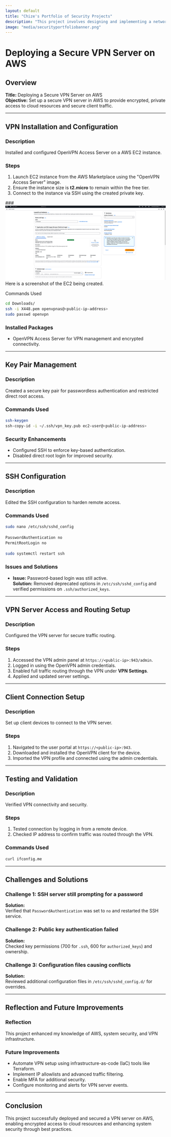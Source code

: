 ```yaml
---
layout: default
title: "Chize's Portfolio of Security Projects"
description: "This project involves designing and implementing a network segmentation strategy to enhance both security and performance. By dividing the network into isolated subnets using VLANs, different types of devices and trust zones can be separated, minimizing the risk of unauthorized access and optimizing traffic management."
image: "media/securityportfoliobanner.png"
---
```


# Deploying a Secure VPN Server on AWS

## Overview
**Title:** Deploying a Secure VPN Server on AWS  
**Objective:** Set up a secure VPN server in AWS to provide encrypted, private access to cloud resources and secure client traffic.

---

## VPN Installation and Configuration

### Description  
Installed and configured OpenVPN Access Server on a AWS EC2 instance.

### Steps  
1. Launch EC2 instance from the AWS Marketplace using the "OpenVPN Access Server" image.
2. Ensure the instance size is **t2.micro** to remain within the free tier.
3. Connect to the instance via SSH using the created private key.

###![awsvpnscrn1](media/awsvpn1.png)
Here is a screenshot of the EC2 being created. 

Commands Used  
```bash
cd Downloads/
ssh -i X448.pem openvpnas@<public-ip-address>
sudo passwd openvpn
```

### Installed Packages  
- OpenVPN Access Server for VPN management and encrypted connectivity.

---

## Key Pair Management

### Description  
Created a secure key pair for passwordless authentication and restricted direct root access.

### Commands Used  
```bash
ssh-keygen  
ssh-copy-id -i ~/.ssh/vpn_key.pub ec2-user@<public-ip-address>
```

### Security Enhancements  
- Configured SSH to enforce key-based authentication.
- Disabled direct root login for improved security.

---

## SSH Configuration

### Description  
Edited the SSH configuration to harden remote access.

### Commands Used  
```bash
sudo nano /etc/ssh/sshd_config

PasswordAuthentication no  
PermitRootLogin no

sudo systemctl restart ssh
```

### Issues and Solutions  
- **Issue:** Password-based login was still active.  
  **Solution:** Removed deprecated options in `/etc/ssh/sshd_config` and verified permissions on `.ssh/authorized_keys`.

---

## VPN Server Access and Routing Setup

### Description  
Configured the VPN server for secure traffic routing.

### Steps  
1. Accessed the VPN admin panel at `https://<public-ip>:943/admin`.
2. Logged in using the OpenVPN admin credentials.
3. Enabled full traffic routing through the VPN under **VPN Settings**.
4. Applied and updated server settings.

---

## Client Connection Setup

### Description  
Set up client devices to connect to the VPN server.

### Steps  
1. Navigated to the user portal at `https://<public-ip>:943`.
2. Downloaded and installed the OpenVPN client for the device.
3. Imported the VPN profile and connected using the admin credentials.

---

## Testing and Validation

### Description  
Verified VPN connectivity and security.

### Steps  
1. Tested connection by logging in from a remote device.
2. Checked IP address to confirm traffic was routed through the VPN.

### Commands Used  
```bash
curl ifconfig.me
```

---

## Challenges and Solutions

### Challenge 1: SSH server still prompting for a password  
**Solution:**  
Verified that `PasswordAuthentication` was set to `no` and restarted the SSH service.

### Challenge 2: Public key authentication failed  
**Solution:**  
Checked key permissions (700 for `.ssh`, 600 for `authorized_keys`) and ownership.

### Challenge 3: Configuration files causing conflicts  
**Solution:**  
Reviewed additional configuration files in `/etc/ssh/sshd_config.d/` for overrides.

---

## Reflection and Future Improvements

### Reflection  
This project enhanced my knowledge of AWS, system security, and VPN infrastructure.

### Future Improvements  
- Automate VPN setup using infrastructure-as-code (IaC) tools like Terraform.
- Implement IP allowlists and advanced traffic filtering.
- Enable MFA for additional security.
- Configure monitoring and alerts for VPN server events.

---

## Conclusion

This project successfully deployed and secured a VPN server on AWS, enabling encrypted access to cloud resources and enhancing system security through best practices.
